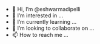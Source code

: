 - 👋 Hi, I’m @eshwarmadipelli
- 👀 I’m interested in ...
- 🌱 I’m currently learning ...
- 💞️ I’m looking to collaborate on ...
- 📫 How to reach me ...

<!---
eshwarmadipelli/eshwarmadipelli is a ✨ special ✨ repository because its `README.md` (this file) appears on your GitHub profile.
You can click the Preview link to take a look at your changes.
--->
